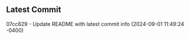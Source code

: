 
## Latest Commit
07cc829 - Update README with latest commit info (2024-09-01 11:49:24 -0400) <Yunxi-Zhou>
